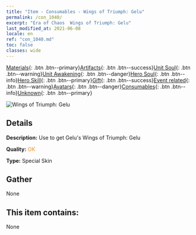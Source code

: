 ```yaml
---
title: "Item - Consumables - Wings of Triumph: Gelu"
permalink: /con_1040/
excerpt: "Era of Chaos  Wings of Triumph: Gelu"
last_modified_at: 2021-06-08
locale: en
ref: "con_1040.md"
toc: false
classes: wide
---
```

 [Materials](/Items/){: .btn .btn--primary}[Artifacts](/Items/Artifacts/){: .btn .btn--success}[Unit Soul](/Items/UnitSoul/){: .btn .btn--warning}[Unit Awakening](/Items/UnitAwakening/){: .btn .btn--danger}[Hero Soul](/Items/HeroSoul/){: .btn .btn--info}[Hero Skill](/Items/HeroSkill/){: .btn .btn--primary}[Gift](/Items/Gift/){: .btn .btn--success}[Event related](/Items/Events/){: .btn .btn--warning}[Avatars](/Items/Avatars/){: .btn .btn--danger}[Consumables](/Items/Consumables/){: .btn .btn--info}[Unknown](/Items/Unknown/){: .btn .btn--primary}

 ![Wings of Triumph: Gelu](/images/h/h_Gelu9.jpg)

## Details
 **Description:** Use to get Gelu's Wings of Triumph: Gelu

 **Quality:** <span style="color: #FF8C00">OK</span>

 **Type:** Special Skin

## Gather

  None

## This item contains:

  None

